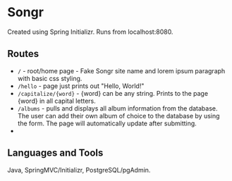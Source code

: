 # Songr

Created using Spring Initializr. Runs from localhost:8080.

## Routes
- `/` - root/home page - Fake Songr site name and lorem ipsum paragraph with basic css styling.
- `/hello` - page just prints out "Hello, World!"
- `/capitalize/{word}` - {word} can be any string. Prints to the page {word} in all capital letters.
- `/albums` - pulls and displays all album information from the database. The user can add their own album of choice 
to the database by using the form. The page will automatically update after submitting.
- 
## Languages and Tools
Java, SpringMVC/Initializr, PostgreSQL/pgAdmin.